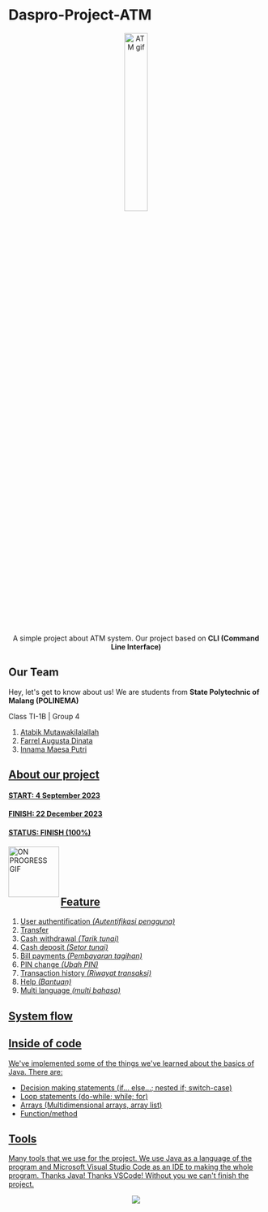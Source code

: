 # Daspro-Project-ATM
<p align="center">
   <img src="https://media.giphy.com/media/v1.Y2lkPTc5MGI3NjExa3pkb251cGpoYnplajZxazQ3bDlyM2Z3ZXA4ZXJoeHptaHoxeHNiOCZlcD12MV9pbnRlcm5hbF9naWZfYnlfaWQmY3Q9Zw/3o6UBl6P4Ey0zkqbnO/giphy.gif" alt="ATM gif" width="30%"> 
</p>

<p align="center">A simple project about ATM system. Our project based on <b>CLI (Command Line Interface)</b></p>

## Our Team
<p>Hey, let's get to know about us! We are students from <b>State Polytechnic of Malang (POLINEMA)</b></p>
<p>Class TI-1B | Group 4</p>
<ol>
    <li><a href="https://github.com/AtabikM1">Atabik Mutawakilalallah</li>
    <li><a href="https://github.com/FarrelAD">Farrel Augusta Dinata</li>
    <li><a href="https://github.com/sukinnamz">Innama Maesa Putri</li>
</ol>
      
## About our project

#### START: 4 September 2023 ####
#### FINISH: 22 December 2023 ####

#### STATUS: FINISH (100%) ####

<img src="https://media.giphy.com/media/hTZXf0F5qZXUaFTfyY/giphy.gif" width="100" alt="ON PROGRESS GIF" align="left">
<br><br><br><br>

## Feature
1. User authentification <i>(Autentifikasi pengguna)</i>
2. Transfer
3. Cash withdrawal <i>(Tarik tunai)</i>
4. Cash deposit <i>(Setor tunai)</i>
5. Bill payments <i>(Pembayaran tagihan)</i>
6. PIN change <i>(Ubah PIN)</i>
7. Transaction history <i>(Riwayat transaksi)</i>
8. Help <i>(Bantuan)</i>
9. Multi language <i>(multi bahasa)</i>

## System flow


## Inside of code
We've implemented some of the things we've learned about the basics of Java. There are:
- Decision making statements (if... else...; nested if; switch-case)
- Loop statements (do-while; while; for)
- Arrays (Multidimensional arrays, array list)
- Function/method

## Tools ##
Many tools that we use for the project. We use Java as a language of the program and Microsoft Visual Studio Code as an IDE to making the whole program. 
Thanks Java! Thanks VSCode! Without you we can't finish the project.
<p align="center">
   <img src="https://skillicons.dev/icons?i=java,vscode">
</p>



